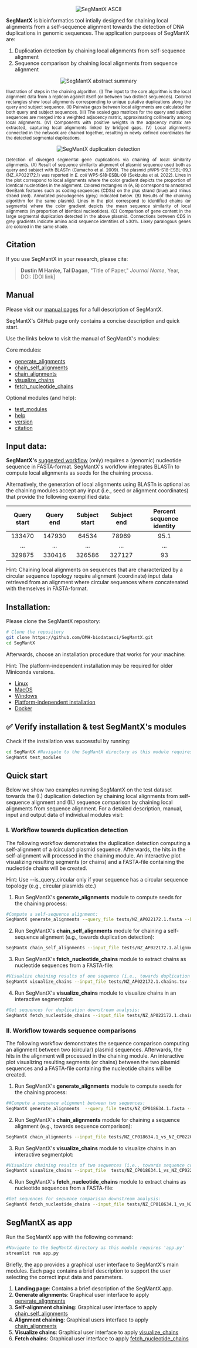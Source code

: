 <p align="center">
  <img src="docs/img/segmantx_ASCII.png" alt="SegMantX ASCII">
</p>

**SegMantX** is bioinformatics tool intially designed for chaining local alignments from a self-sequence alignment towards the detection of DNA duplications in genomic sequences. The application purposes of SegMantX are:

1. Duplication detection by chaining local alignments from self-sequence alignment
2. Sequence comparison by chaining local alignments from sequence alignment

<p align="center">
  <img src="docs/img/segmantx_abstract_summary.png" alt="SegMantX abstract summary">
</p>
<div style="text-align: justify;">
  <small>
    Illustration of steps in the chaining algorithm. (I) The input to the core algorithm is the local alignment data from a replicon against itself (or between two distinct sequences). Colored rectangles show local alignments corresponding to unique putative duplications along the query and subject sequence. (II) Pairwise gaps between local alignments are calculated for both query and subject sequences. (III) The scaled gap matrices for the query and subject sequences are merged into a weighted adjacency matrix, approximating collinearity among local alignments. (IV) Components with positive weights in the adjacency matrix are extracted, capturing local alignments linked by bridged gaps. (V) Local alignments connected in the network are chained together, resulting in newly defined coordinates for the detected segmental duplications.
  </small>
</div>

<p align="center">
  <img src="docs/img/chaining_towards_duplication_detection.png" alt="SegMantX duplication detection">
</p>
<div style="text-align: justify;">
  <small>
    Detection of diverged segmental gene duplications via chaining of local similarity alignments.
    (A) Result of sequence similarity alignment of plasmid sequence used both as query and subject with BLASTn (Camacho et al. 2009). The plasmid pWP5-S18-ESBL-09_1 (NZ_AP022172.1) was reported in <em>E. coli</em> WP5-S18-ESBL-09 (Sekizuka et al. 2022). Lines in the plot correspond to local alignments where the color gradient depicts the proportion of identical nucleotides in the alignment. Colored rectangles in (A, B) correspond to annotated GenBank features such as coding sequences (CDSs) on the plus strand (blue) and minus strand (red). Annotated pseudogenes (grey) indicated below.  
    (B) Results of the chaining algorithm for the same plasmid. Lines in the plot correspond to identified chains (or segments) where the color gradient depicts the mean sequence similarity of local alignments (in proportion of identical nucleotides).  
    (C) Comparison of gene content in the large segmental duplication detected in the above plasmid. Connections between CDS in grey gradients indicate amino acid sequence identities of ≥30%. Likely paralogous genes are colored in the same shade.
  </small>
</div>


## Citation
If you use SegMantX in your research, please cite:

> **Dustin M Hanke, Tal Dagan**, "Title of Paper," *Journal Name*, Year, DOI: [DOI link]

## Manual

Please visit our [manual pages](https://dmh-biodatasci.github.io/SegMantX/) for a full description of SegMantX.

SegMantX's GitHub page only contains a concise description and quick start.

Use the links below to visit the manual of SegMantX's modules:

Core modules:
- [generate_alignments](https://dmh-biodatasci.github.io/SegMantX/command_line_manual/generate_alignments.html)
- [chain_self_alignments](https://dmh-biodatasci.github.io/SegMantX/command_line_manual/chain_self_alignments.html)
- [chain_alignments](https://dmh-biodatasci.github.io/SegMantX/command_line_manual/chain_alignments.html)
- [visualize_chains](https://dmh-biodatasci.github.io/SegMantX/command_line_manual/visualize_chains.html)
- [fetch_nucleotide_chains](https://dmh-biodatasci.github.io/SegMantX/command_line_manual/fetch_nucleotide_chains.html)

Optional modules (and help):
- [test_modules](https://dmh-biodatasci.github.io/SegMantX/command_line_manual/test_modules.html)
- [help](https://dmh-biodatasci.github.io/SegMantX/command_line_manual/help.html)
- [version](https://dmh-biodatasci.github.io/SegMantX/command_line_manual/version.html)
- [citation](https://dmh-biodatasci.github.io/SegMantX/command_line_manual/citation.html)

## Input data:

**SegMantX's** [suggested workflow](https://dmh-biodatasci.github.io/SegMantX/module_overview.html) (only) requires a (genomic) nucleotide sequence in FASTA-format. SegMantX's workflow integrates BLASTn to compute local alignments as seeds for the chaining process. 

Alternatively, the generation of local alignments using BLASTn is optional as the chaining modules accept any input (i.e., seed or alignment coordinates) that provide the following exemplified data:

| Query start | Query end | Subject start | Subject end | Percent sequence identity |
|:-----------:|:---------:|:-------------:|:-----------:|:-------------------------:|
| 133470      | 147930    | 64534         | 78969       | 95.1                      |
| ...         | ...       | ...           | ...         | ...                       |
| 329875      | 330416    | 326586         | 327127     | 93                        |

Hint: Chaining local alignments on sequences that are characterized by a circular sequence topology require alignment (coordinate) input data retrieved from an alignment where circular sequences where concatenated with themselves in FASTA-format.

## Installation:

Please clone the SegMantX repository:

```bash
# Clone the repository
git clone https://github.com/DMH-biodatasci/SegMantX.git
cd SegMantX
```

Afterwards, choose an installation procedure that works for your machine:

Hint: The platform-independent installation may be required for older Miniconda versions.

- [Linux](https://dmh-biodatasci.github.io/SegMantX/installation/linux.html)
- [MacOS](https://dmh-biodatasci.github.io/SegMantX/installation/macos.html)
- [Windows](https://dmh-biodatasci.github.io/SegMantX/installation/windows.html)
- [Platform-independent installation](https://dmh-biodatasci.github.io/SegMantX/installation/independent.html)
- [Docker](https://dmh-biodatasci.github.io/SegMantX/installation/docker.html)


## ✅ Verify installation & test SegMantX's modules
Check if the installation was successful by running:
```bash
cd SegMantX #Navigate to the SegMantX directory as this module requires 'test_commands.txt'
SegMantX test_modules
```

## Quick start

Below we show two examples running SegMantX on the test dataset towards the (I.) duplication detection by chaining local alignments from self-sequence alignment and (II.) sequence comparison by chaining local alignments from sequence alignment. For a detailed description, manual, input and output data of individual modules visit:

### I. Workflow towards duplication detection

The following workflow demonstrates the duplication detection computing a self-alignment of a (circular) plasmid sequence. Afterwards, the hits in the self-alignment will processed in the chaining module. An interactive plot visualizing resulting segments (or chains) and a FASTA-file containing the nucleotide chains will be created.

Hint: Use --is_query_circular only if your sequence has a circular sequence topology (e.g., circular plasmids etc.)

1. Run SegMantX's **generate_alignments** module to compute seeds for the chaining process:
```bash
#Compute a self-sequence alignment:
SegMantX generate_alignments --query_file tests/NZ_AP022172.1.fasta --blast_output_file tests/NZ_AP022172.1.blast.x7 --alignment_hits_file tests/NZ_AP022172.1.alignment_coordinates.tsv --is_query_circular --self_sequence_alignment
```

2. Run SegMantX's **chain_self_alignments** module for chaining a self-sequence alignment (e.g., towards duplication detection):
```bash
SegMantX chain_self_alignments --input_file tests/NZ_AP022172.1.alignment_coordinates.tsv --max_gap 5000 --scaled_gap 1 --fasta_file tests/NZ_AP022172.1.fasta --is_query_circular --output_file tests/NZ_AP022172.1.chains.tsv
```

3. Run SegMantX's **fetch_nucleotide_chains** module to extract chains as nucleotide sequences from a FASTA-file:
```bash
#Visualize chaining results of one sequence (i.e., towards duplication detection)
SegMantX visualize_chains --input_file tests/NZ_AP022172.1.chains.tsv --scale kbp --output_file tests/NZ_AP022172.1.html --fasta_file_query  tests/NZ_AP022172.1.fasta --query_is_subject --genbank_file tests/NZ_AP022172.1.gbk
```

4. Run SegMantX's **visualize_chains** module to visualize chains in an interactive segmentplot:
```bash
#Get sequences for duplication downstream analysis:
SegMantX fetch_nucleotide_chains --input_file tests/NZ_AP022172.1.chains.tsv --fasta_file_query tests/NZ_AP022172.1.fasta --output_file tests/NZ_AP022172.1.chains.fasta
```

### II. Workflow towards sequence comparisons
The following workflow demonstrates the sequence comparison computing an alignment between two (circular) plasmid sequences. Afterwards, the hits in the alignment will processed in the chaining module. An interactive plot visualizing resulting segments (or chains) between the two plasmid sequences and a FASTA-file containing the nucleotide chains will be created.

1. Run SegMantX's **generate_alignments** module to compute seeds for the chaining process:
```bash
##Compute a sequence alignment between two sequences:
SegMantX generate_alignments  --query_file tests/NZ_CP018634.1.fasta --subject_file tests/NZ_CP022004.1.fasta --blast_output_file tests/NZ_CP018634.1_vs_NZ_CP022004.1.blast.x7 --alignment_hits_file tests/NZ_CP018634.1_vs_NZ_CP022004.1.alignment_coordinates.tsv --is_query_circular --is_subject_circular 
```

2. Run SegMantX's **chain_alignments** module for chaining a sequence alignment (e.g., towards sequence comparison):
```bash
SegMantX chain_alignments --input_file tests/NZ_CP018634.1_vs_NZ_CP022004.1.alignment_coordinates.tsv --fasta_file_query tests/NZ_CP018634.1.fasta --fasta_file_subject tests/NZ_CP022004.1.fasta --max_gap 5000 --scaled_gap 1 --is_query_circular --is_subject_circular --min_length 100 -o tests/NZ_CP018634.1_vs_NZ_CP022004.1.chains.tsv
```

3. Run SegMantX's **visualize_chains** module to visualize chains in an interactive segmentplot:
```bash
#Visualize chaining results of two sequences (i.e., towards sequence comparison)
SegMantX visualize_chains --input_file  tests/NZ_CP018634.1_vs_NZ_CP022004.1.chains.tsv --scale kbp --output_file tests/NZ_CP018634.1_vs_NZ_CP022004.1.html --fasta_file_query tests/NZ_CP018634.1.fasta --fasta_file_subject tests/NZ_CP022004.1.fasta
```

4. Run SegMantX's **fetch_nucleotide_chains** module to extract chains as nucleotide sequences from a FASTA-file:
```bash
#Get sequences for sequence comparison downstream analysis:
SegMantX fetch_nucleotide_chains --input_file tests/NZ_CP018634.1_vs_NZ_CP022004.1.chains.tsv --fasta_file_query tests/NZ_CP018634.1.fasta  --fasta_file_subject tests/NZ_CP022004.1.fasta --output_file tests/NZ_CP018634.1_vs_NZ_CP022004.1.chains.fasta
```

## SegMantX as app
Run the SegMantX app with the following command:
```bash
#Navigate to the SegMantX directory as this module requires 'app.py'
streamlit run app.py
```

Briefly, the app provides a graphical user interface to SegMantX's main modules. Each page contains a brief description to support the user selecting the correct input data and parameters.

1. **Landing page**: Contains a brief description of the SegMantX app. 
2. **Generate alignments**: Graphical user interface to apply [generate_alignments](https://dmh-biodatasci.github.io/SegMantX/command_line_manual/generate_alignments.html)
3. **Self-alignment chaining**: Graphical user interface to apply [chain_self_alignments](https://dmh-biodatasci.github.io/SegMantX/command_line_manual/chain_self_alignments.html) 
4. **Alignment chaining**: Graphical users interface to apply [chain_alignments](https://dmh-biodatasci.github.io/SegMantX/command_line_manual/chain_alignments.html) 
5. **Visualize chains**: Graphical user interface to apply [visualize_chains](https://dmh-biodatasci.github.io/SegMantX/command_line_manual/visualize_chains.html) 
6. **Fetch chains**: Graphical user interface to apply [fetch_nucleotide_chains](https://dmh-biodatasci.github.io/SegMantX/command_line_manual/fetch_nucleotide_chains.html) 